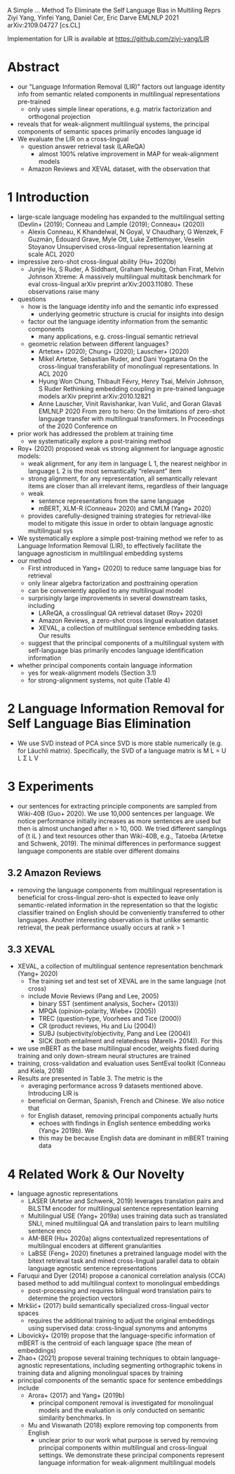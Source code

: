A Simple ... Method To Eliminate the Self Language Bias in Multiling Reprs
Ziyi Yang, Yinfei Yang, Daniel Cer, Eric Darve
EMLNLP 2021 arXiv:2109.04727 [cs.CL]

Implementation for LIR is available at https://github.com/ziyi-yang/LIR

# Abstract

* our "Language Information Removal (LIR)" factors out language identity info
  from semantic related components in multilingual representations pre-trained
  * only uses simple linear operations,
    e.g. matrix factorization and orthogonal projection
* reveals that for weak-alignment multilingual systems,
  the principal components of semantic spaces primarily encodes language id
* We evaluate the LIR on a cross-lingual 
  * question answer retrieval task (LAReQA)
    * almost 100% relative improvement in MAP for weak-alignment models
  * Amazon Reviews and XEVAL dataset, with the observation that

# 1 Introduction

* large-scale language modeling has expanded to the multilingual setting
  (Devlin+ (2019); Conneau and Lample (2019); Conneau+ (2020))
  * Alexis Conneau, K Khandelwal, N Goyal, V Chaudhary, G Wenzek, F Guzmán,
      Édouard Grave, Myle Ott, Luke Zettlemoyer, Veselin Stoyanov
    Unsupervised cross-lingual representation learning at scale
    ACL 2020
* impressive zero-shot cross-lingual ability (Hu+ 2020b)
  * Junjie Hu, S Ruder, A Siddhant, Graham Neubig, Orhan Firat, Melvin Johnson
    Xtreme: A massively multilingual multitask benchmark for eval cross-lingual
    arXiv preprint arXiv:2003.11080.  These observations raise many
* questions
  * how is the language identity info and the semantic info expressed
    * underlying geometric structure is crucial for insights into design
  * factor out the language identity information from the semantic components
    * many applications, e.g. cross-lingual semantic retrieval
  * geometric relation between different languages?
    * Artetxe+  (2020); Chung+ (2020); Lauscher+ (2020)
    * Mikel Artetxe, Sebastian Ruder, and Dani Yogatama
      On the cross-lingual transferability of monolingual representations. In
      ACL 2020
    * Hyung Won Chung, Thibault Févry, Henry Tsai, Melvin Johnson, S Ruder
      Rethinking embedding coupling in pre-trained language models
      arXiv preprint arXiv:2010.12821
    * Anne Lauscher, Vinit Ravishankar, Ivan Vulić, and Goran Glavaš
      EMLNLP 2020
      From zero to hero: On the limitations of zero-shot language transfer with
      multilingual transformers. In Proceedings of the 2020 Conference on
* prior work has addressed the problem at training time
  * we systematically explore a post-training method
* Roy+ (2020) proposed weak vs strong alignment for language agnostic models:
  * weak alignment, for any item in language L 1, the nearest neighbor in
    language L 2 is the most semantically “relevant” item
  * strong alignment, for any representation, all semantically relevant items
    are closer than all irrelevant items, regardless of their language
  * weak
    * sentence representations from the same language
    * mBERT, XLM-R (Conneau+ 2020) and CMLM (Yang+ 2020)
  * provides carefully-designed training strategies for retrieval-like model to
    mitigate this issue in order to obtain language agnostic multilingual sys
* We systematically explore a simple post-training method we refer to as
  Language Information Removal (LIR), to effectively facilitate the language
  agnosticism in multilingual embedding systems
* our method
  * First introduced in Yang+ (2020) to reduce same language bias for retrieval
  * only linear algebra factorization and posttraining operation
  * can be conveniently applied to any multilingual model
  * surprisingly large improvements in several downstream tasks, including
    * LAReQA, a crosslingual QA retrieval dataset (Roy+ 2020)
    * Amazon Reviews, a zero-shot cross lingual evaluation dataset
    * XEVAL, a collection of multilingual sentence embedding tasks. Our results
  * suggest that the principal components of a multilingual system with
    self-language bias primarily encodes language identification information
* whether principal components contain language information
  * yes for weak-alignment models (Section 3.1)
  * for strong-alignment systems, not quite (Table 4)

# 2 Language Information Removal for Self Language Bias Elimination

* We use SVD instead of PCA since SVD is more stable numerically (e.g. for
  Läuchli matrix). Specifically, the SVD of a language matrix is M L = U L Σ L V

# 3 Experiments

* our sentences for extracting principle components are sampled from Wiki-40B
  (Guo+ 2020). We use 10,000 sentences per language. We notice performance
  initially increases as more sentences are used but then is almost unchanged
  after n > 10, 000. We tried different samplings of {t iL } and text resources
  other than Wiki-40B, e.g., Tatoeba (Artetxe and Schwenk, 2019). The minimal
  differences in performance suggest language components are stable over
  different domains

## 3.2 Amazon Reviews

* removing the language components from multilingual representation is
  beneficial for cross-lingual zero-shot is expected to leave only
  semantic-related information in the representation so that the logistic
  classifier trained on English should be conveniently transferred to other
  languages. Another interesting observation is that unlike semantic retrieval,
  the peak performance usually occurs at rank > 1

## 3.3 XEVAL

* XEVAL, a collection of multilingual sentence representation benchmark
  (Yang+ 2020)
  * The training set and test set of XEVAL are in the same language (not cross)
  * include Movie Reviews (Pang and Lee, 2005)
    * binary SST (sentiment analysis, Socher+ (2013))
    * MPQA (opinion-polarity, Wiebe+ (2005))
    * TREC (question-type, Voorhees and Tice (2000))
    * CR (product reviews, Hu and Liu (2004))
    * SUBJ (subjectivity/objectivity, Pang and Lee (2004))
    * SICK (both entailment and relatedness (Marelli+ 2014)). For this
* we use mBERT as the base multilingual encoder, weights fixed during training
  and only down-stream neural structures are trained
* training, cross-validation and evaluation uses SentEval toolkit
  (Conneau and Kiela, 2018)
* Results are presented in Table 3. The metric is the
  * averaging performance across 9 datasets mentioned above. Introducing LIR is
  * beneficial on German, Spanish, French and Chinese. We also notice that
  * for English dataset, removing principal components actually hurts
    * echoes with findings in English sentence embedding works (Yang+ 2019b). We
    * this may be because English data are dominant in mBERT training data

# 4 Related Work & Our Novelty

* language agnostic representations
  * LASER (Artetxe and Schwenk, 2019) leverages translation pairs and BiLSTM
    encoder for multilingual sentence representation learning
  * Multilingual USE (Yang+ 2019a) uses training data such as translated SNLI,
    mined multilingual QA and translation pairs to learn multiling sentence enco
  * AM-BER (Hu+ 2020a) aligns contextualized representations of multilingual
    encoders at different granularities
  * LaBSE (Feng+ 2020) finetunes a pretrained language model with the bitext
    retrieval task and mined cross-lingual parallel data to obtain language
    agnostic sentence representations
* Faruqui and Dyer (2014) propose a canonical correlation analysis (CCA) based
  method to add multilingual context to monolingual embeddings
  * post-processing and requires bilingual word translation pairs to determine
    the projection vectors
* Mrkšić+ (2017) build semantically specialized cross-lingual vector spaces
  * requires the additional training to adjust the original embeddings using
    supervised data: cross-lingual synonyms and antonyms
* Libovickỳ+ (2019) propose that the language-specific information of mBERT is
  the centroid of each language space (the mean of embeddings)
* Zhao+ (2021) propose several training techniques to obtain language-agnostic
  representations, including segmenting orthographic tokens in training data and
  aligning monolingual spaces by training
* principal components of the semantic space for sentence embeddings include
  * Arora+ (2017) and Yang+ (2019b)
    * principal component removal is investigated for monolingual models and the
      evaluation is only conducted on semantic similarity benchmarks. In
  * Mu and Viswanath (2018) explore removing top components from English
    * unclear prior to our work what purpose is served by removing principal
      components within multilingual and cross-lingual settings. We demonstrate
      these principal components represent language information for
      weak-alignment multilingual models
